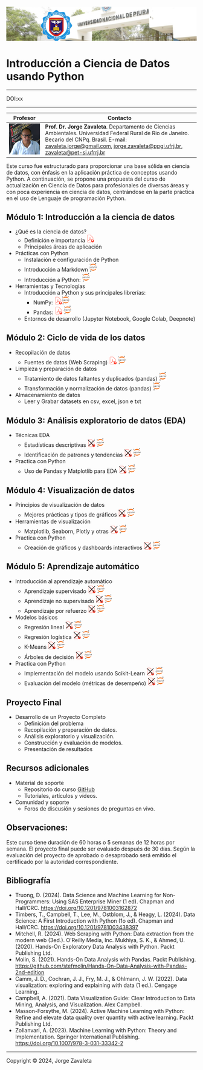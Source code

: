 ![UNP](images/logo_unp_1.png)

# Introducción a Ciencia de Datos usando Python

---

DOI:xx

---

|      Profesor                    |           Contacto                      |
|----------------------------------|--------------------------------------------|
| ![Zavaleta](images/zavaleta.png) | **Prof. Dr. Jorge Zavaleta**. Departamento de Ciencias Ambientales. Universidad Federal Rural de Rio de Janeiro. Becario del CNPq. Brasil. E-mail: zavaleta.jorge@gmail.com, jorge.zavaleta@ppgi.ufrj.br, [zavaleta@pet-si.ufrrj.br](mailto:zavaleta@pet-si.ufrrj.br) |


Este curso fue estructurado para proporcionar una base sólida en ciencia de datos, con énfasis en la aplicación práctica de conceptos usando Python. A continuación, se propone una propuesta del curso de actualización en Ciencia de Datos para profesionales de diversas áreas y con poca experiencia en ciencia de datos, centrándose en la parte práctica en el uso de Lenguaje de programación Python.

## Módulo 1: Introducción a la ciencia de datos

- ¿Qué es la ciencia de datos?
    * Definición e importancia <a href="pdf/M1_1_intro_DS.pdf"><img src="images/pdf.png" alt="pdf" width="20"></a>
    * Principales áreas de aplicación
- Prácticas con Python
    * Instalación e configuración de Python
    * Introducción a Markdown <a href="M1_1_0_markdown.ipynb"><img src="images/jupyter.png" alt="png" width="20"></a>
    * Introducción a Python: <a href="M1_0_intro_python.ipynb"><img src="images/jupyter.png" alt="png" width="20"></a>
- Herramientas y Tecnologías
    * Introducción a Python y sus principales librerías:
    	* NumPy: <a href="pdf/M1_2_numpy.pdf"><img src="images/pdf.png" alt="pdf" width="20"><a href="M1_1_numpy.ipynb"><img src="images/jupyter.png" alt="png" width="20"></a>
    	* Pandas: <a href="pdf/M1_3_pandas.pdf"><img src="images/pdf.png" alt="pdf" width="20"></a> <a href="M1_2_pandas.ipynb"><img src="images/jupyter.png" alt="png" width="20"></a>
    * Entornos de desarrollo (Jupyter Notebook, Google Colab, Deepnote)

## Módulo 2: Ciclo de vida de los datos

- Recopilación de datos
    * Fuentes de datos (Web Scraping) <a href="pdf/M2_1_webscraping.pdf"><img src="images/pdf.png" alt="pdf" width="20"></a>  <a href="M2_1_WebScraping.ipynb"><img src="images/jupyter.png" alt="png" width="20"></a>
- Limpieza y preparación de datos
    * Tratamiento de datos faltantes y duplicados (pandas) <a href="M2_2_0_MD_pandas.ipynb"><img src="images/jupyter.png" alt="png" width="20"></a>
    * Transformación y normalización de datos (pandas) <a href="M2_2_1_Data_Cleaning.ypnb"><img src="images/jupyter.png" alt="png" width="20"></a>
- Almacenamiento de datos
    * Leer y Grabar datasets en csv, excel, json e txt

## Módulo 3: Análisis exploratorio de datos (EDA)

- Técnicas EDA
    * Estadísticas descriptivas <a href="pdf/s3_1.pdf"><img src="images/pdf2.png" alt="pdf" width="20"></a>  <a href="nan.ipynb"><img src="images/jupyter.png" alt="png" width="20"></a>
    * Identificación de patrones y tendencias <a href="pdf/s3_2.pdf"><img src="images/pdf2.png" alt="pdf" width="20"></a>  <a href="nan.ipynb"><img src="images/jupyter.png" alt="png" width="20"></a>
- Practica con Python
    * Uso de Pandas y Matplotlib para EDA <a href="pdf/s3_3.pdf"><img src="images/pdf2.png" alt="pdf" width="20"></a>  <a href="nan.ipynb"><img src="images/jupyter.png" alt="png" width="20"></a>

## Módulo 4: Visualización de datos

- Principios de visualización de datos
    * Mejores prácticas y tipos de gráficos <a href="pdf/s4_1.pdf"><img src="images/pdf2.png" alt="pdf" width="20"></a>  <a href="nan.ipynb"><img src="images/jupyter.png" alt="png" width="20"></a>
- Herramientas de visualización
    * Matplotlib, Seaborn, Plotly y otras <a href="pdf/s4_2.pdf"><img src="images/pdf2.png" alt="pdf" width="20"></a>  <a href="nan.ipynb"><img src="images/jupyter.png" alt="png" width="20"></a>
- Practica con Python
    * Creación de gráficos y dashboards interactivos <a href="pdf/s4_3.pdf"><img src="images/pdf2.png" alt="pdf" width="20"></a>  <a href="nan.ipynb"><img src="images/jupyter.png" alt="png" width="20"></a>

## Módulo 5: Aprendizaje automático

- Introducción al aprendizaje automático
    * Aprendizaje supervisado <a href="pdf/s5_1.pdf"><img src="images/pdf2.png" alt="pdf" width="20"></a>  <a href="nan.ipynb"><img src="images/jupyter.png" alt="png" width="20"></a>
    * Aprendizaje no supervisado <a href="pdf/s5_2.pdf"><img src="images/pdf2.png" alt="pdf" width="20"></a>  <a href="nan.ipynb"><img src="images/jupyter.png" alt="png" width="20"></a>
    * Aprendizaje por refuerzo <a href="pdf/s5_3.pdf"><img src="images/pdf2.png" alt="pdf" width="20"></a>  <a href="nan.ipynb"><img src="images/jupyter.png" alt="png" width="20"></a>
- Modelos básicos
    * Regresión lineal <a href="pdf/s5_4.pdf"><img src="images/pdf2.png" alt="pdf" width="20"></a>  <a href="nan.ipynb"><img src="images/jupyter.png" alt="png" width="20"></a>
    * Regresión logística <a href="pdf/s5_5.pdf"><img src="images/pdf2.png" alt="pdf" width="20"></a>  <a href="nan.ipynb"><img src="images/jupyter.png" alt="png" width="20"></a>
    * K-Means <a href="pdf/s5_6.pdf"><img src="images/pdf2.png" alt="pdf" width="20"></a>  <a href="nan.ipynb"><img src="images/jupyter.png" alt="png" width="20"></a>
    * Árboles de decisión <a href="pdf/s5_7.pdf"><img src="images/pdf2.png" alt="pdf" width="20"></a>  <a href="nan.ipynb"><img src="images/jupyter.png" alt="png" width="20"></a>
- Practica con Python
    * Implementación del modelo usando Scikit-Learn <a href="pdf/s5_8.pdf"><img src="images/pdf2.png" alt="pdf" width="20"></a>  <a href="nan.ipynb"><img src="images/jupyter.png" alt="png" width="20"></a>
    * Evaluación del modelo (métricas de desempeño) <a href="pdf/s5_9.pdf"><img src="images/pdf2.png" alt="pdf" width="20"></a>  <a href="nan.ipynb"><img src="images/jupyter.png" alt="png" width="20"></a>

## Proyecto Final

- Desarrollo de un Proyecto Completo
    * Definición del problema
    * Recopilación y preparación de datos.
    * Análisis exploratorio y visualización.
    * Construcción y evaluación de modelos.
    * Presentación de resultados

## Recursos adicionales
- Material de soporte
    * Repositorio do curso [GitHub](https://github.com/zavaleta/Intro_DS_UNP)
    * Tutoriales, artículos y vídeos.
- Comunidad y soporte
    * Foros de discusión y sesiones de preguntas en vivo.

## Observaciones:

Este curso tiene duración de 60 horas o 5 semanas de 12 horas por semana. El proyecto final puede ser evaluado después de 30 días. Según la evaluación del proyecto de aprobado o desaprobado será emitido el certificado por la autoridad correspondiente.

## Bibliografía

- Truong, D. (2024). Data Science and Machine Learning for Non-Programmers: Using SAS Enterprise Miner (1 ed). Chapman and Hall/CRC. https://doi.org/10.1201/9781003162872
- Timbers, T., Campbell, T., Lee, M., Ostblom, J., & Heagy, L. (2024). Data Science: A First Introduction with Python (1o ed). Chapman and Hall/CRC. https://doi.org/10.1201/9781003438397
- Mitchell, R. (2024). Web Scraping with Python: Data extraction from the modern web (3ed.). O’Reilly Media, Inc.
Mukhiya, S. K., & Ahmed, U. (2020). Hands-On Exploratory Data Analysis with Python. Packt Publishing Ltd.
- Molin, S. (2021). Hands-On Data Analysis with Pandas. Packt Publishing. https://github.com/stefmolin/Hands-On-Data-Analysis-with-Pandas-2nd-edition
- Camm, J. D., Cochran, J. J., Fry, M. J., & Ohlmann, J. W. (2022). Data visualization: exploring and explaining with data (1 ed.). Cengage Learning.
- Campbell, A. (2021). Data Visualization Guide: Clear Introduction to Data Mining, Analysis, and Visualization. Alex Campbell.
- Masson-Forsythe, M. (2024). Active Machine Learning with Python: Refine and elevate data quality over quantity with active learning. Packt Publishing Ltd.
- Zollanvari, A. (2023). Machine Learning with Python: Theory and Implementation. Springer International Publishing. https://doi.org/10.1007/978-3-031-33342-2

---
Copyright &copy; 2024, Jorge Zavaleta
